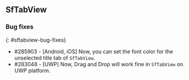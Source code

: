 ## SfTabView

### Bug fixes
{: #sftabview-bug-fixes}

* \#285903 - [Android, iOS] Now, you can set the font color for the unselected title tab of `SfTabView`.
* \#283048 - [UWP] Now, Drag and Drop will work fine in `SfTabView` on UWP platform.